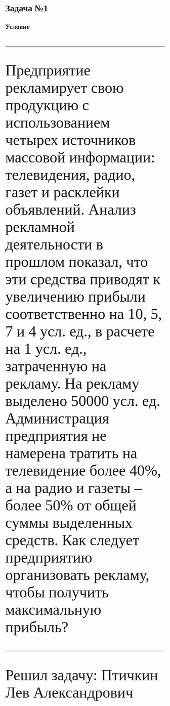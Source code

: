 <font face = "Times New Roman">

# Задача №1
## Условие

<font size = 14pt> 

---

Предприятие рекламирует свою продукцию с использованием четырех источников
массовой информации: телевидения, радио, газет и расклейки объявлений.
Анализ рекламной деятельности в прошлом показал, что эти средства приводят к увеличению прибыли
соответственно на 10, 5, 7 и 4 усл. ед., в расчете на 1 усл. ед., затраченную на рекламу.
На рекламу выделено 50000 усл. ед. Администрация предприятия не намерена тратить
на телевидение более 40%, а на радио и газеты – более 50% от общей суммы выделенных средств.
Как следует предприятию организовать рекламу, чтобы получить максимальную прибыль?

---

Решил задачу: Птичкин Лев Александрович